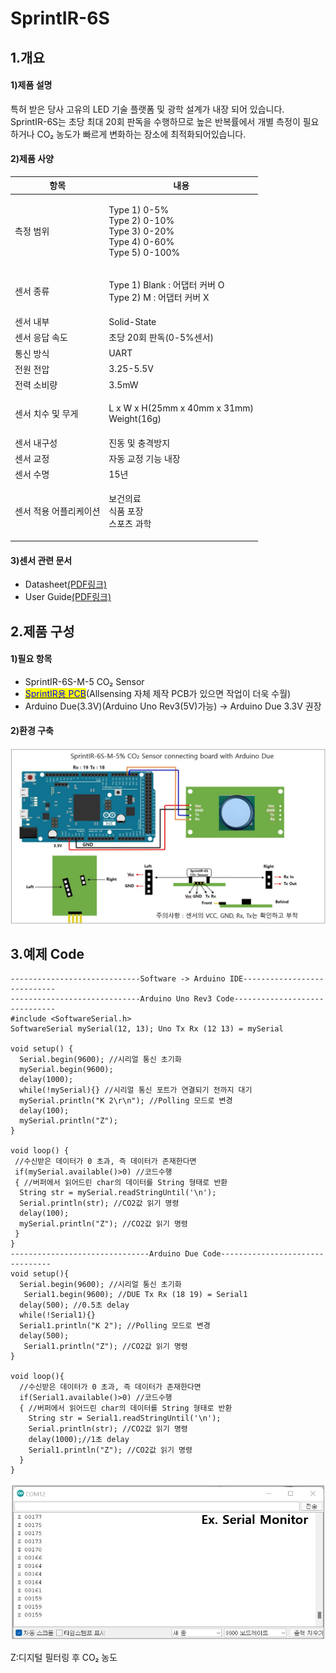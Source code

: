 # SprintIR-6S

## 1.개요

#### 1)제품 설명

특허 받은 당사 고유의 LED 기술 플랫폼 및 광학 설계가 내장 되어 있습니다.\
SprintIR-6S는 초당 최대 20회 판독을 수행하므로 높은 반복률에서 개별 측정이 필요하거나 CO₂ 농도가 빠르게 변화하는 장소에 최적화되어있습니다.

#### 2)제품 사양

| 항목           | 내용                                                                                       |
| ------------ | ---------------------------------------------------------------------------------------- |
| 측정 범위        | <p>Type 1) 0-5%<br>Type 2) 0-10%<br>Type 3) 0-20%<br>Type 4) 0-60%<br>Type 5) 0-100%</p> |
| 센서 종류        | <p>Type 1) Blank : 어댑터 커버 O<br>Type 2) M : 어댑터 커버 X</p>                                  |
| 센서 내부        | Solid-State                                                                              |
| 센서 응답 속도     | 초당 20회 판독(0-5%센서)                                                                        |
| 통신 방식        | UART                                                                                     |
| 전원 전압        | 3.25-5.5V                                                                                |
| 전력 소비량       | 3.5mW                                                                                    |
| 센서 치수 및 무게   | <p>L x W x H(25mm x 40mm x 31mm)<br>Weight(16g)</p>                                      |
| 센서 내구성       | 진동 및 충격방지                                                                                |
| 센서 교정        | 자동 교정 기능 내장                                                                              |
| 센서 수명        | 15년                                                                                      |
| 센서 적용 어플리케이션 | <p>보건의료<br>식품 포장<br>스포츠 과학</p>                                                           |

#### 3)센서 관련 문서

* Datasheet[(PDF링크)](https://cdn.shopify.com/s/files/1/0019/5952/files/SprintIR-6S\_Data\_Sheet\_Rev\_4.11.pdf)
* User Guide[(PDF링크)](https://cdn.shopify.com/s/files/1/0019/5952/files/CO2Meter-GSS-SprintIR-6S-User-Guide-Rev-4.1.pdf)

## 2.제품 구성

#### 1)필요 항목

* SprintIR-6S-M-5 CO₂ Sensor
* <mark style="color:blue;"></mark>[<mark style="color:blue;">SprintIR용 PCB</mark>](https://www.allsensing.com/product/detail.html?product\_no=1169\&cate\_no=65\&display\_group=1)(Allsensing 자체 제작 PCB가 있으면 작업이 더욱 수월)
* Arduino Due(3.3V)(Arduino Uno Rev3(5V)가능) -> Arduino Due 3.3V 권장

#### 2)환경 구축

![](<../../.gitbook/assets/sprintir 6s m-5 arduino due .jpg>)

## 3.예제 Code

```arduino
-----------------------------Software -> Arduino IDE----------------------------
-----------------------------Arduino Uno Rev3 Code------------------------------
#include <SoftwareSerial.h>
SoftwareSerial mySerial(12, 13); Uno Tx Rx (12 13) = mySerial

void setup() {
  Serial.begin(9600); //시리얼 통신 초기화
  mySerial.begin(9600); 
  delay(1000); 
  while(!mySerial){} //시리얼 통신 포트가 연결되기 전까지 대기
  mySerial.println("K 2\r\n"); //Polling 모드로 변경 
  delay(100);
  mySerial.println("Z");
}                              

void loop() {
 //수신받은 데이터가 0 초과, 즉 데이터가 존재한다면
 if(mySerial.available()>0) //코드수행
 { //버퍼에서 읽어드린 char의 데이터를 String 형태로 반환
  String str = mySerial.readStringUntil('\n'); 
  Serial.println(str); //CO2값 읽기 명령
  delay(100);
  mySerial.println("Z"); //CO2값 읽기 명령
 }
}
-------------------------------Arduino Due Code--------------------------------
void setup(){
  Serial.begin(9600); //시리얼 통신 초기화
   Serial1.begin(9600); //DUE Tx Rx (18 19) = Serial1
  delay(500); //0.5초 delay
  while(!Serial1){}
  Serial1.println("K 2"); //Polling 모드로 변경     
  delay(500);
   Serial1.println("Z"); //CO2값 읽기 명령
}

void loop(){
  //수신받은 데이터가 0 초과, 즉 데이터가 존재한다면
  if(Serial1.available()>0) //코드수행
  { //버퍼에서 읽어드린 char의 데이터를 String 형태로 반환
    String str = Serial1.readStringUntil('\n');
    Serial.println(str); //CO2값 읽기 명령
    delay(1000);//1초 delay
    Serial1.println("Z"); //CO2값 읽기 명령
  }
}
```

![](<../../.gitbook/assets/sprintir-6s serial monitor ex (1).jpg>)

Z:디지털 필터링 후 CO₂ 농도
